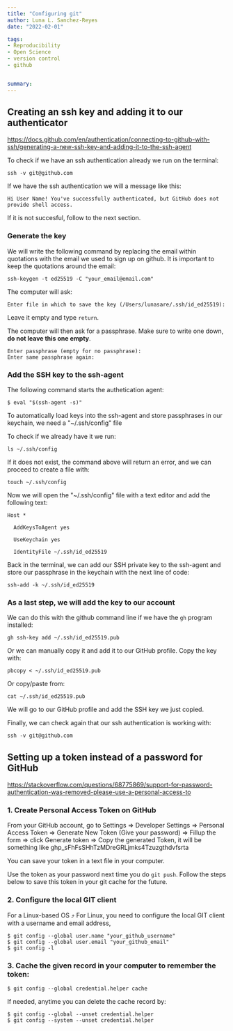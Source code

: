 ```yaml
---
title: "Configuring git"
author: Luna L. Sanchez-Reyes
date: "2022-02-01"

tags:
- Reproducibility
- Open Science
- version control
- github


summary:
---
```

## Creating an ssh key and adding it to our authenticator

https://docs.github.com/en/authentication/connecting-to-github-with-ssh/generating-a-new-ssh-key-and-adding-it-to-the-ssh-agent

To check if we have an ssh authentication already we run on the terminal:

```
ssh -v git@github.com
```

If we have the ssh authentication we will a message like this:

```
Hi User Name! You've successfully authenticated, but GitHub does not provide shell access.
```

If it is not succesful, follow to the next section.

### Generate the key

We will write the following command by replacing the email within quotations with the email we used to sign up on github. 
It is important to keep the quotations around the email:

```
ssh-keygen -t ed25519 -C "your_email@email.com"
```

The computer will ask:
```
Enter file in which to save the key (/Users/lunasare/.ssh/id_ed25519):
```
Leave it empty and type `return`.

The computer will then ask for a passphrase. Make sure to write one down, **do not leave this one empty**.

```
Enter passphrase (empty for no passphrase):
Enter same passphrase again:
```

### Add the SSH key to the ssh-agent

The following command starts the authetication agent:

```
$ eval "$(ssh-agent -s)"
```

To automatically load keys into the ssh-agent and store passphrases in our keychain, we need a "~/.ssh/config" file

To check if we already have it we run:

```
ls ~/.ssh/config
```

If it does not exist, the command above will return an error, and we can proceed to create a file with:

```
touch ~/.ssh/config
```

Now we will open the "~/.ssh/config" file with a text editor and add the following text:

```
Host *

  AddKeysToAgent yes
  
  UseKeychain yes
  
  IdentityFile ~/.ssh/id_ed25519
```

Back in the terminal, we can add our SSH private key to the ssh-agent and store our passphrase in the keychain with the next line of code:

```
ssh-add -k ~/.ssh/id_ed25519
```


### As a last step, we will add the key to our account

We can do this with the github command line if we have the `gh` program installed:

```
gh ssh-key add ~/.ssh/id_ed25519.pub
```

Or we can manually copy it and add it to our GitHub profile.
Copy the key with:

```
pbcopy < ~/.ssh/id_ed25519.pub
```

Or copy/paste from:

```
cat ~/.ssh/id_ed25519.pub
```

We will go to our GitHub profile and add the SSH key we just copied.

Finally, we can check again that our ssh authentication is working with:

```
ssh -v git@github.com
```

## Setting up a token instead of a password for GitHub

https://stackoverflow.com/questions/68775869/support-for-password-authentication-was-removed-please-use-a-personal-access-to

### 1. Create Personal Access Token on GitHub

From your GitHub account, go to Settings => Developer Settings => Personal Access Token => Generate New Token (Give your password) => Fillup the form => click Generate token => Copy the generated Token, it will be something like ghp_sFhFsSHhTzMDreGRLjmks4Tzuzgthdvfsrta

You can save your token in a text file in your computer.

Use the token as your password next time you do `git push`. Follow the steps below to save this token in your git cache for the future.


### 2. Configure the local GIT client
For a Linux-based OS ⤴
For Linux, you need to configure the local GIT client with a username and email address,

```{bash}
$ git config --global user.name "your_github_username"
$ git config --global user.email "your_github_email"
$ git config -l

```

### 3. Cache the given record in your computer to remember the token:

```
$ git config --global credential.helper cache
```

If needed, anytime you can delete the cache record by:

```
$ git config --global --unset credential.helper
$ git config --system --unset credential.helper
```
